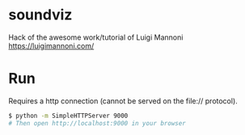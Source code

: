 # soundviz

Hack of the awesome work/tutorial of Luigi Mannoni https://luigimannoni.com/

# Run

Requires a http connection (cannot be served on the file:// protocol).

```bash
$ python -m SimpleHTTPServer 9000
# Then open http://localhost:9000 in your browser
```
